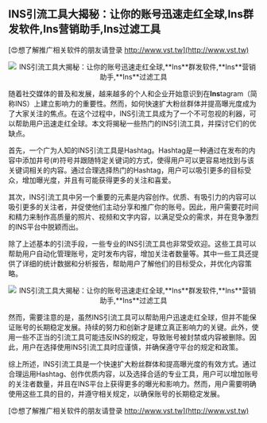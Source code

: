 ## **INS引流工具大揭秘：让你的账号迅速走红全球,**Ins**群发软件,**Ins**营销助手,**Ins**过滤工具**

[😍想了解推广相关软件的朋友请登录 http://www.vst.tw](http://www.vst.tw)

 <center><img src="https://vst.tw/MP4/tuiguang/png/1.png" alt="INS引流工具大揭秘：让你的账号迅速走红全球,**Ins**群发软件,**Ins**营销助手,**Ins**过滤工具"></center>

随着社交媒体的普及和发展，越来越多的个人和企业开始意识到在**Ins**tagram（简称INS）上建立影响力的重要性。然而，如何快速扩大粉丝群体并提高曝光度成为了大家关注的焦点。在这个过程中，INS引流工具成为了一个不可忽视的利器，可以帮助用户迅速走红全球。本文将揭秘一些热门的INS引流工具，并探讨它们的优缺点。

首先，一个广为人知的INS引流工具是Hashtag。Hashtag是一种通过在发布的内容中添加井号(#)符号并跟随特定关键词的方式，使得用户可以更容易地找到与该关键词相关的内容。通过合理选择热门的Hashtag，用户可以吸引更多的目标受众，增加曝光度，并且有可能获得更多的关注和喜爱。

其次，INS引流工具中另一个重要的元素是内容创作。优质、有吸引力的内容可以吸引更多的关注者，并促使他们主动分享和推广你的账号。因此，用户需要花时间和精力来制作高质量的照片、视频和文字内容，以满足受众的需求，并在竞争激烈的INS平台中脱颖而出。

除了上述基本的引流手段，一些专业的INS引流工具也非常受欢迎。这些工具可以帮助用户自动化管理账号，定时发布内容，增加关注者数量等。其中一些工具还提供了详细的统计数据和分析报告，帮助用户了解他们的目标受众，并优化内容策略。

 <center><img src="https://vst.tw/MP4/tuiguang/png/2.png" alt="INS引流工具大揭秘：让你的账号迅速走红全球,**Ins**群发软件,**Ins**营销助手,**Ins**过滤工具"></center>

然而，需要注意的是，虽然INS引流工具可以帮助用户迅速走红全球，但并不能保证账号的长期稳定发展。持续的努力和创新才是建立真正影响力的关键。此外，使用一些不正当的引流工具可能违反INS的规定，导致账号被封禁或内容被删除。因此，用户在选择使用INS引流工具时应谨慎，并确保遵守平台的规定和政策。

综上所述，INS引流工具是一个快速扩大粉丝群体和提高曝光度的有效方式。通过合理运用Hashtag、创作优质内容，以及选择合适的专业工具，用户可以增加账号的关注者数量，并且在INS平台上获得更多的曝光和影响力。然而，用户需要明确使用这些工具的目的，并遵守相关规定，以确保账号的长期稳定发展。

[😍想了解推广相关软件的朋友请登录 http://www.vst.tw](http://www.vst.tw)



